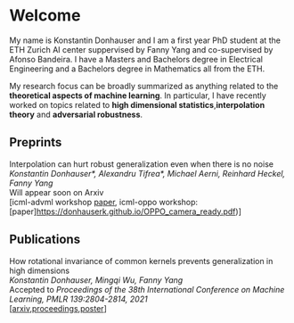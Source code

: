 # Welcome
My name is Konstantin Donhauser and I am a first year PhD student at the ETH Zurich AI center suppervised by Fanny Yang and co-supervised by Afonso Bandeira. 
I have a Masters and Bachelors degree in Electrical Engineering and a Bachelors degree in Mathematics all from the ETH.<br/>

My research focus can be broadly summarized as anything related to the **theoretical aspects of machine learning**. In particular, I have recently worked on topics related to **high dimensional statistics**,**interpolation theory** and **adversarial robustness**. 

## Preprints
Interpolation can hurt robust generalization even when there is no noise
*Konstantin Donhauser\*, Alexandru Tifrea\*, Michael Aerni, Reinhard Heckel, Fanny Yang*\
Will appear soon on Arxiv\
[icml-advml workshop [paper](https://openreview.net/forum?id=ujQKWaxFkrL), icml-oppo workshop: [paper]https://donhauserk.github.io/OPPO_camera_ready.pdf)]



## Publications
How rotational invariance of common kernels prevents generalization in high dimensions\
*Konstantin Donhauser, Mingqi Wu, Fanny Yang*\
Accepted to *Proceedings of the 38th International Conference on Machine Learning, PMLR 139:2804-2814, 2021*\
[[arxiv](https://arxiv.org/abs/2104.04244),[proceedings](http://proceedings.mlr.press/v139/donhauser21a.html),[poster](https://donhauserk.github.io/Kernel_paper_21_poster.pdf)]

